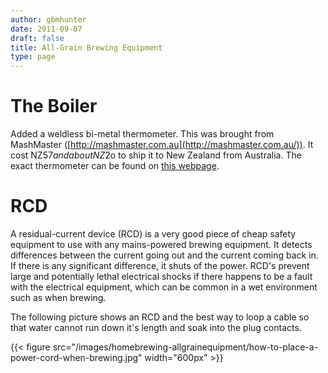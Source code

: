 ```yaml
---
author: gbmhunter
date: 2011-09-07
draft: false
title: All-Grain Brewing Equipment
type: page
---
```


# The Boiler

Added a weldless bi-metal thermometer. This was brought from MashMaster ([http://mashmaster.com.au](http://mashmaster.com.au/)). It cost NZ$57 and about NZ$2o to ship it to New Zealand from Australia. The exact thermometer can be found on [this webpage](http://mashmaster.com.au/p/923730/weldless-bi-metal-thermometer-3-dial-face--short-thread---for-pots-and-kegs.html).


# RCD


A residual-current device (RCD) is a very good piece of cheap safety equipment to use with any mains-powered brewing equipment. It detects differences between the current going out and the current coming back in. If there is any significant difference, it shuts of the power. RCD's prevent large and potentially lethal electrical shocks if there happens to be a fault with the electrical equipment, which can be common in a wet environment such as when brewing.

The following picture shows an RCD and the best way to loop a cable so that water cannot run down it's length and soak into the plug contacts.

{{< figure src="/images/homebrewing-allgrainequipment/how-to-place-a-power-cord-when-brewing.jpg"   width="600px" >}}

